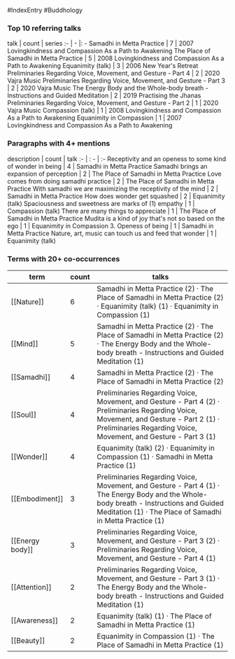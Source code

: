#IndexEntry #Buddhology

### Top 10 referring talks
talk | count | series
:- | - |: -
<a data-href="Samadhi in Metta Practice" class="internal-link">Samadhi in Metta Practice</a> | 7 | <a data-href="2007 Lovingkindness and Compassion As a Path to Awakening" class="internal-link">2007 Lovingkindness and Compassion As a Path to Awakening</a>
<a data-href="The Place of Samadhi in Metta Practice" class="internal-link">The Place of Samadhi in Metta Practice</a> | 5 | <a data-href="2008 Lovingkindness and Compassion As a Path to Awakening" class="internal-link">2008 Lovingkindness and Compassion As a Path to Awakening</a>
<a data-href="Equanimity (talk)" class="internal-link">Equanimity (talk)</a> | 3 | <a data-href="2006 New Year's Retreat" class="internal-link">2006 New Year&#x27;s Retreat</a>
<a data-href="Preliminaries Regarding Voice, Movement, and Gesture - Part 4" class="internal-link">Preliminaries Regarding Voice, Movement, and Gesture - Part 4</a> | 2 | <a data-href="2020 Vajra Music" class="internal-link">2020 Vajra Music</a>
<a data-href="Preliminaries Regarding Voice, Movement, and Gesture - Part 3" class="internal-link">Preliminaries Regarding Voice, Movement, and Gesture - Part 3</a> | 2 | <a data-href="2020 Vajra Music" class="internal-link">2020 Vajra Music</a>
<a data-href="The Energy Body and the Whole-body breath - Instructions and Guided Meditation" class="internal-link">The Energy Body and the Whole-body breath - Instructions and Guided Meditation</a> | 2 | <a data-href="2019 Practising the Jhanas" class="internal-link">2019 Practising the Jhanas</a>
<a data-href="Preliminaries Regarding Voice, Movement, and Gesture - Part 2" class="internal-link">Preliminaries Regarding Voice, Movement, and Gesture - Part 2</a> | 1 | <a data-href="2020 Vajra Music" class="internal-link">2020 Vajra Music</a>
<a data-href="Compassion (talk)" class="internal-link">Compassion (talk)</a> | 1 | <a data-href="2008 Lovingkindness and Compassion As a Path to Awakening" class="internal-link">2008 Lovingkindness and Compassion As a Path to Awakening</a>
<a data-href="Equanimity in Compassion" class="internal-link">Equanimity in Compassion</a> | 1 | <a data-href="2007 Lovingkindness and Compassion As a Path to Awakening" class="internal-link">2007 Lovingkindness and Compassion As a Path to Awakening</a>

### Paragraphs with 4+ mentions
description | count | talk
:- | : - | :-
<a aria-label-position="top" aria-label="Samadhi in Metta Practice > Receptivity and an openess to some kind of wonder in being" data-href="Samadhi in Metta Practice#Receptivity and an openess to some kind of wonder in being" class="internal-link">Receptivity and an openess to some kind of wonder in being</a> | 4 | <a data-href="Samadhi in Metta Practice" class="internal-link">Samadhi in Metta Practice</a>
<a aria-label-position="top" aria-label="The Place of Samadhi in Metta Practice > Samadhi brings an expansion of perception" data-href="The Place of Samadhi in Metta Practice#Samadhi brings an expansion of perception" class="internal-link">Samadhi brings an expansion of perception</a> | 2 | <a data-href="The Place of Samadhi in Metta Practice" class="internal-link">The Place of Samadhi in Metta Practice</a>
<a aria-label-position="top" aria-label="The Place of Samadhi in Metta Practice > Love comes from doing samadhi practice" data-href="The Place of Samadhi in Metta Practice#Love comes from doing samadhi practice" class="internal-link">Love comes from doing samadhi practice</a> | 2 | <a data-href="The Place of Samadhi in Metta Practice" class="internal-link">The Place of Samadhi in Metta Practice</a>
<a aria-label-position="top" aria-label="Samadhi in Metta Practice > With samadhi we are maximizing the receptivity of the mind" data-href="Samadhi in Metta Practice#With samadhi we are maximizing the receptivity of the mind" class="internal-link">With samadhi we are maximizing the receptivity of the mind</a> | 2 | <a data-href="Samadhi in Metta Practice" class="internal-link">Samadhi in Metta Practice</a>
<a aria-label-position="top" aria-label="Equanimity (talk) > How does wonder get squashed" data-href="Equanimity (talk)#How does wonder get squashed" class="internal-link">How does wonder get squashed</a> | 2 | <a data-href="Equanimity (talk)" class="internal-link">Equanimity (talk)</a>
<a aria-label-position="top" aria-label="Compassion (talk) > Spaciousness and sweetness are marks of 1 empathy" data-href="Compassion (talk)#Spaciousness and sweetness are marks of 1 empathy" class="internal-link">Spaciousness and sweetness are marks of (1) empathy</a> | 1 | <a data-href="Compassion (talk)" class="internal-link">Compassion (talk)</a>
<a aria-label-position="top" aria-label="The Place of Samadhi in Metta Practice > There are many things to appreciate" data-href="The Place of Samadhi in Metta Practice#There are many things to appreciate" class="internal-link">There are many things to appreciate</a> | 1 | <a data-href="The Place of Samadhi in Metta Practice" class="internal-link">The Place of Samadhi in Metta Practice</a>
<a aria-label-position="top" aria-label="Equanimity in Compassion > Mudita is a kind of joy thats not so based on the ego" data-href="Equanimity in Compassion#Mudita is a kind of joy that's not so based on the ego" class="internal-link">Mudita is a kind of joy that&#x27;s not so based on the ego</a> | 1 | <a data-href="Equanimity in Compassion" class="internal-link">Equanimity in Compassion</a>
<a aria-label-position="top" aria-label="Samadhi in Metta Practice > 3 Openess of being" data-href="Samadhi in Metta Practice#3 Openess of being" class="internal-link">3. Openess of being</a> | 1 | <a data-href="Samadhi in Metta Practice" class="internal-link">Samadhi in Metta Practice</a>
<a aria-label-position="top" aria-label="Equanimity (talk) > Nature art music can touch us and feed that wonder" data-href="Equanimity (talk)#Nature art music can touch us and feed that wonder" class="internal-link">Nature, art, music can touch us and feed that wonder</a> | 1 | <a data-href="Equanimity (talk)" class="internal-link">Equanimity (talk)</a>

### Terms with 20+ co-occurrences
term | count | talks
-|-|-
[[Nature]] | 6 | <span class="counts"><a data-href="Samadhi in Metta Practice" class="internal-link">Samadhi in Metta Practice</a> (2) · <a data-href="The Place of Samadhi in Metta Practice" class="internal-link">The Place of Samadhi in Metta Practice</a> (2) · <a data-href="Equanimity (talk)" class="internal-link">Equanimity (talk)</a> (1) · <a data-href="Equanimity in Compassion" class="internal-link">Equanimity in Compassion</a> (1)</span> 
[[Mind]] | 5 | <span class="counts"><a data-href="Samadhi in Metta Practice" class="internal-link">Samadhi in Metta Practice</a> (2) · <a data-href="The Place of Samadhi in Metta Practice" class="internal-link">The Place of Samadhi in Metta Practice</a> (2) · <a data-href="The Energy Body and the Whole-body breath - Instructions and Guided Meditation" class="internal-link">The Energy Body and the Whole-body breath - Instructions and Guided Meditation</a> (1)</span> 
[[Samadhi]] | 4 | <span class="counts"><a data-href="Samadhi in Metta Practice" class="internal-link">Samadhi in Metta Practice</a> (2) · <a data-href="The Place of Samadhi in Metta Practice" class="internal-link">The Place of Samadhi in Metta Practice</a> (2)</span> 
[[Soul]] | 4 | <span class="counts"><a data-href="Preliminaries Regarding Voice, Movement, and Gesture - Part 4" class="internal-link">Preliminaries Regarding Voice, Movement, and Gesture - Part 4</a> (2) · <a data-href="Preliminaries Regarding Voice, Movement, and Gesture - Part 2" class="internal-link">Preliminaries Regarding Voice, Movement, and Gesture - Part 2</a> (1) · <a data-href="Preliminaries Regarding Voice, Movement, and Gesture - Part 3" class="internal-link">Preliminaries Regarding Voice, Movement, and Gesture - Part 3</a> (1)</span> 
[[Wonder]] | 4 | <span class="counts"><a data-href="Equanimity (talk)" class="internal-link">Equanimity (talk)</a> (2) · <a data-href="Equanimity in Compassion" class="internal-link">Equanimity in Compassion</a> (1) · <a data-href="Samadhi in Metta Practice" class="internal-link">Samadhi in Metta Practice</a> (1)</span> 
[[Embodiment]] | 3 | <span class="counts"><a data-href="Preliminaries Regarding Voice, Movement, and Gesture - Part 4" class="internal-link">Preliminaries Regarding Voice, Movement, and Gesture - Part 4</a> (1) · <a data-href="The Energy Body and the Whole-body breath - Instructions and Guided Meditation" class="internal-link">The Energy Body and the Whole-body breath - Instructions and Guided Meditation</a> (1) · <a data-href="The Place of Samadhi in Metta Practice" class="internal-link">The Place of Samadhi in Metta Practice</a> (1)</span> 
[[Energy body]] | 3 | <span class="counts"><a data-href="Preliminaries Regarding Voice, Movement, and Gesture - Part 3" class="internal-link">Preliminaries Regarding Voice, Movement, and Gesture - Part 3</a> (2) · <a data-href="Preliminaries Regarding Voice, Movement, and Gesture - Part 4" class="internal-link">Preliminaries Regarding Voice, Movement, and Gesture - Part 4</a> (1)</span> 
[[Attention]] | 2 | <span class="counts"><a data-href="Preliminaries Regarding Voice, Movement, and Gesture - Part 3" class="internal-link">Preliminaries Regarding Voice, Movement, and Gesture - Part 3</a> (1) · <a data-href="The Energy Body and the Whole-body breath - Instructions and Guided Meditation" class="internal-link">The Energy Body and the Whole-body breath - Instructions and Guided Meditation</a> (1)</span> 
[[Awareness]] | 2 | <span class="counts"><a data-href="Equanimity (talk)" class="internal-link">Equanimity (talk)</a> (1) · <a data-href="The Place of Samadhi in Metta Practice" class="internal-link">The Place of Samadhi in Metta Practice</a> (1)</span> 
[[Beauty]] | 2 | <span class="counts"><a data-href="Equanimity in Compassion" class="internal-link">Equanimity in Compassion</a> (1) · <a data-href="The Place of Samadhi in Metta Practice" class="internal-link">The Place of Samadhi in Metta Practice</a> (1)</span> 

